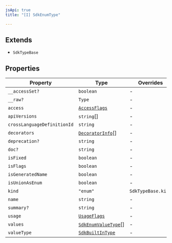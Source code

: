 ```yaml
---
jsApi: true
title: "[I] SdkEnumType"

---
```

## Extends

- `SdkTypeBase`

## Properties

| Property | Type | Overrides | Inherited from |
| ------ | ------ | ------ | ------ |
| `__accessSet?` | `boolean` | - | `SdkTypeBase.__accessSet` |
| `__raw?` | `Type` | - | `SdkTypeBase.__raw` |
| `access` | [`AccessFlags`](../type-aliases/AccessFlags.md) | - | - |
| `apiVersions` | `string`[] | - | - |
| `crossLanguageDefinitionId` | `string` | - | - |
| `decorators` | [`DecoratorInfo`](DecoratorInfo.md)[] | - | `SdkTypeBase.decorators` |
| `deprecation?` | `string` | - | `SdkTypeBase.deprecation` |
| `doc?` | `string` | - | `SdkTypeBase.doc` |
| `isFixed` | `boolean` | - | - |
| `isFlags` | `boolean` | - | - |
| `isGeneratedName` | `boolean` | - | - |
| `isUnionAsEnum` | `boolean` | - | - |
| `kind` | `"enum"` | `SdkTypeBase.kind` | - |
| `name` | `string` | - | - |
| `summary?` | `string` | - | `SdkTypeBase.summary` |
| `usage` | [`UsageFlags`](../enumerations/UsageFlags.md) | - | - |
| `values` | [`SdkEnumValueType`](SdkEnumValueType.md)[] | - | - |
| `valueType` | [`SdkBuiltInType`](SdkBuiltInType.md) | - | - |
